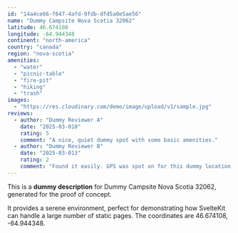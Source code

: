 ```yaml
---
id: "14a4ce66-f647-4afd-9fdb-dfd5a0e5ae56"
name: "Dummy Campsite Nova Scotia 32062"
latitude: 46.674108
longitude: -64.944348
continent: "north-america"
country: "canada"
region: "nova-scotia"
amenities:
  - "water"
  - "picnic-table"
  - "fire-pit"
  - "hiking"
  - "trash"
images:
  - "https://res.cloudinary.com/demo/image/upload/v1/sample.jpg"
reviews:
  - author: "Dummy Reviewer A"
    date: "2025-03-010"
    rating: 5
    comment: "A nice, quiet dummy spot with some basic amenities."
  - author: "Dummy Reviewer B"
    date: "2025-03-013"
    rating: 2
    comment: "Found it easily. GPS was spot on for this dummy location."
---
```


This is a **dummy description** for Dummy Campsite Nova Scotia 32062, generated for the proof of concept.

It provides a serene environment, perfect for demonstrating how SvelteKit can handle a large number of static pages. The coordinates are 46.674108, -64.944348.

